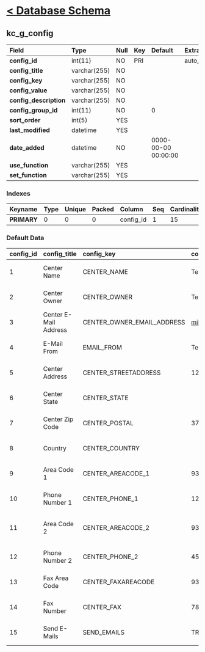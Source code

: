# [< Database Schema](DatabaseSchema.md) #

## kc\_g\_config ##
| **Field** | Type | Null | Key | Default | Extra | Comment |
|:----------|:-----|:-----|:----|:--------|:------|:--------|
| **config\_id** | int(11) | NO   | PRI |         | auto\_increment |         |
| **config\_title** | varchar(255) | NO   |     |         |       |         |
| **config\_key** | varchar(255) | NO   |     |         |       |         |
| **config\_value** | varchar(255) | NO   |     |         |       |         |
| **config\_description** | varchar(255) | NO   |     |         |       |         |
| **config\_group\_id** | int(11) | NO   |     | 0       |       |         |
| **sort\_order** | int(5) | YES  |     |         |       |         |
| **last\_modified** | datetime | YES  |     |         |       |         |
| **date\_added** | datetime | NO   |     | 0000-00-00 00:00:00 |       |         |
| **use\_function** | varchar(255) | YES  |     |         |       |         |
| **set\_function** | varchar(255) | YES  |     |         |       |         |


### Indexes ###
| **Keyname** | Type | Unique | Packed | Column | Seq | Cardinality | Collation | Null | Comment |
|:------------|:-----|:-------|:-------|:-------|:----|:------------|:----------|:-----|:--------|
| **PRIMARY** | 0    | 0      | 0      | config\_id | 1   | 15          | A         | 0    | 0       |


### Default Data ###
| config\_id | config\_title | config\_key | config\_value | config\_description | config\_group\_id | sort\_order | last\_modified | date\_added | use\_function | set\_function |
|:-----------|:--------------|:------------|:--------------|:--------------------|:------------------|:------------|:---------------|:------------|:--------------|:--------------|
| 1          | Center Name   | CENTER\_NAME | Test Center   | The name of my center | 0                 | 1           |                | 0000-00-00 00:00:00 |               |               |
| 2          | Center Owner  | CENTER\_OWNER | Test Owner    | The name of my center owner | 0                 | 2           |                | 0000-00-00 00:00:00 |               |               |
| 3          | Center E-Mail Address | CENTER\_OWNER\_EMAIL\_ADDRESS | millerdesignstudios@gmail.com | The e-mail address of my center owner | 0                 | 3           |                | 0000-00-00 00:00:00 |               |               |
| 4          | E-Mail From   | EMAIL\_FROM | Test Center   | The name used in (sent) e-mails | 0                 | 4           |                | 0000-00-00 00:00:00 |               |               |
| 5          | Center Address | CENTER\_STREETADDRESS | 123 Anywhere St | The street address of my center | 0                 | 5           |                | 0000-00-00 00:00:00 |               |               |
| 6          | Center State  | CENTER\_STATE |               | The state my center is located in. | 0                 | 6           |                | 0000-00-00 00:00:00 |               |               |
| 7          | Center Zip Code | CENTER\_POSTAL | 37042         | The postal code my center is located in. | 0                 | 7           |                | 0000-00-00 00:00:00 |               |               |
| 8          | Country       | CENTER\_COUNTRY |               | The country my center is located in. | 0                 | 8           |                | 0000-00-00 00:00:00 |               |               |
| 9          | Area Code 1   | CENTER\_AREACODE\_1 | 931           | The area code of my center's main phone number | 0                 | 9           |                | 0000-00-00 00:00:00 |               |               |
| 10         | Phone Number 1 | CENTER\_PHONE\_1 | 1231234       | The main phone number of my center. | 0                 | 10          |                | 0000-00-00 00:00:00 |               |               |
| 11         | Area Code 2   | CENTER\_AREACODE\_2 | 931           | The area code of my center's secondary phone number | 0                 | 11          |                | 0000-00-00 00:00:00 |               |               |
| 12         | Phone Number 2 | CENTER\_PHONE\_2 | 4564567       | The secondary phone number of my center. | 0                 | 12          |                | 0000-00-00 00:00:00 |               |               |
| 13         | Fax Area Code | CENTER\_FAXAREACODE | 931           | The area code of my center's fax number | 0                 | 13          |                | 0000-00-00 00:00:00 |               |               |
| 14         | Fax Number    | CENTER\_FAX | 7897890       | The fax number of my center. | 0                 | 14          |                | 0000-00-00 00:00:00 |               |               |
| 15         | Send E-Mails  | SEND\_EMAILS | TRUE          | Send out e-mails    | 0                 | 15          |                | 0000-00-00 00:00:00 |               |               |